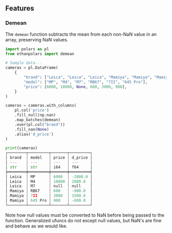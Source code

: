## Features

### Demean

The `demean` function subtracts the mean from each non-NaN value in an array, preserving NaN values.

```python
import polars as pl
from ethanpolars import demean

# Sample data...
cameras = pl.DataFrame(
    {
        "brand": ["Leica", "Leica", "Leica", "Mamiya", "Mamiya", "Mamiya"],
        "model": ["MP", "M4", "M7", "RB67", "7II", "645 Pro"],
        "price": [6000, 10000, None, 600, 3000, 900],
    }
)

cameras = cameras.with_columns(
    pl.col('price')
    .fill_null(np.nan)
    .map_batches(demean)
    .over(pl.col("brand"))
    .fill_nan(None)
    .alias('d_price')
)

print(cameras)
┌────────┬─────────┬───────┬─────────┐
│ brand  ┆ model   ┆ price ┆ d_price │
│ ---    ┆ ---     ┆ ---   ┆ ---     │
│ str    ┆ str     ┆ i64   ┆ f64     │
╞════════╪═════════╪═══════╪═════════╡
│ Leica  ┆ MP      ┆ 6000  ┆ -2000.0 │
│ Leica  ┆ M4      ┆ 10000 ┆ 2000.0  │
│ Leica  ┆ M7      ┆ null  ┆ null    │
│ Mamiya ┆ RB67    ┆ 600   ┆ -900.0  │
│ Mamiya ┆ 7II     ┆ 3000  ┆ 1500.0  │
│ Mamiya ┆ 645 Pro ┆ 900   ┆ -600.0  │
└────────┴─────────┴───────┴─────────┘
```
Note how null values must be converted to NaN before being passed to the function.
Generalized ufuncs do not except null values, but NaN's are fine and behave as we would like.
